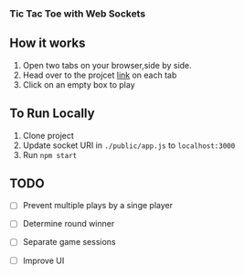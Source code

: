 ### Tic Tac Toe with Web Sockets

## How it works
1. Open two tabs on your browser,side by side.
2. Head over to the projcet [link](https://xno-sockets.herokuapp.com) on each tab
3. Click on an empty box to play

## To Run Locally
1. Clone project
2. Update socket URI in ```./public/app.js``` to ```localhost:3000```
3. Run ```npm start```

## TODO

- [ ] Prevent multiple plays by a singe player

- [ ] Determine round winner

- [ ] Separate game sessions

- [ ] Improve UI  